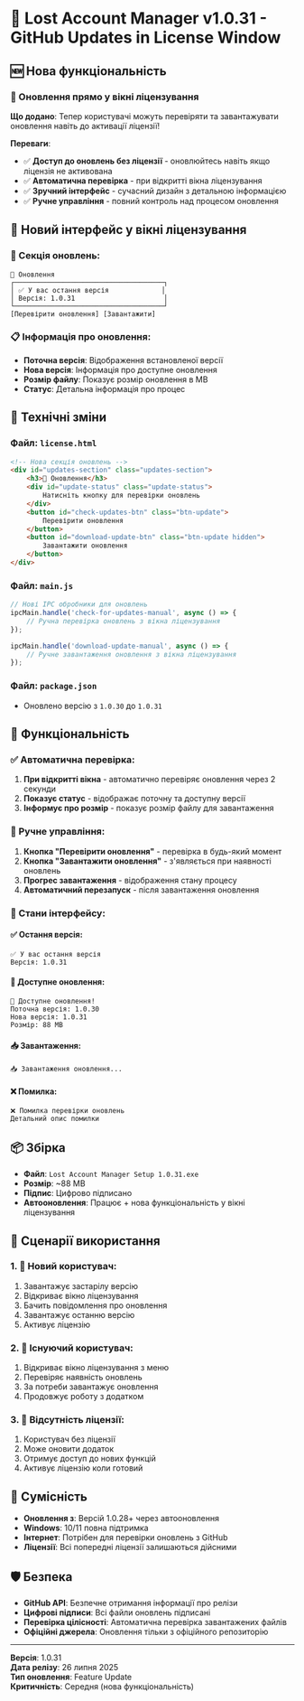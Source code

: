 # 🔄 Lost Account Manager v1.0.31 - GitHub Updates in License Window

## 🆕 Нова функціональність

### 🔄 Оновлення прямо у вікні ліцензування
**Що додано**: Тепер користувачі можуть перевіряти та завантажувати оновлення навіть до активації ліцензії!

**Переваги**:
- ✅ **Доступ до оновлень без ліцензії** - оновлюйтесь навіть якщо ліцензія не активована
- ✅ **Автоматична перевірка** - при відкритті вікна ліцензування
- ✅ **Зручний інтерфейс** - сучасний дизайн з детальною інформацією
- ✅ **Ручне управління** - повний контроль над процесом оновлення

## 🎨 Новий інтерфейс у вікні ліцензування

### 🔄 Секція оновлень:
```
🔄 Оновлення
┌─────────────────────────────────────┐
│ ✅ У вас остання версія             │
│ Версія: 1.0.31                      │
└─────────────────────────────────────┘
[Перевірити оновлення] [Завантажити]
```

### 📋 Інформація про оновлення:
- **Поточна версія**: Відображення встановленої версії
- **Нова версія**: Інформація про доступне оновлення
- **Розмір файлу**: Показує розмір оновлення в MB
- **Статус**: Детальна інформація про процес

## 🔧 Технічні зміни

### Файл: `license.html`
```html
<!-- Нова секція оновлень -->
<div id="updates-section" class="updates-section">
    <h3>🔄 Оновлення</h3>
    <div id="update-status" class="update-status">
        Натисніть кнопку для перевірки оновлень
    </div>
    <button id="check-updates-btn" class="btn-update">
        Перевірити оновлення
    </button>
    <button id="download-update-btn" class="btn-update hidden">
        Завантажити оновлення
    </button>
</div>
```

### Файл: `main.js`
```javascript
// Нові IPC обробники для оновлень
ipcMain.handle('check-for-updates-manual', async () => {
    // Ручна перевірка оновлень з вікна ліцензування
});

ipcMain.handle('download-update-manual', async () => {
    // Ручне завантаження оновлення з вікна ліцензування
});
```

### Файл: `package.json`
- Оновлено версію з `1.0.30` до `1.0.31`

## 🚀 Функціональність

### ✅ Автоматична перевірка:
1. **При відкритті вікна** - автоматично перевіряє оновлення через 2 секунди
2. **Показує статус** - відображає поточну та доступну версії
3. **Інформує про розмір** - показує розмір файлу для завантаження

### 🔄 Ручне управління:
1. **Кнопка "Перевірити оновлення"** - перевірка в будь-який момент
2. **Кнопка "Завантажити оновлення"** - з'являється при наявності оновлень
3. **Прогрес завантаження** - відображення стану процесу
4. **Автоматичний перезапуск** - після завантаження оновлення

### 📱 Стани інтерфейсу:

#### ✅ Остання версія:
```
✅ У вас остання версія
Версія: 1.0.31
```

#### 🎉 Доступне оновлення:
```
🎉 Доступне оновлення!
Поточна версія: 1.0.30
Нова версія: 1.0.31
Розмір: 88 MB
```

#### 📥 Завантаження:
```
📥 Завантаження оновлення...
```

#### ❌ Помилка:
```
❌ Помилка перевірки оновлень
Детальний опис помилки
```

## 📦 Збірка

- **Файл**: `Lost Account Manager Setup 1.0.31.exe`
- **Розмір**: ~88 MB
- **Підпис**: Цифрово підписано
- **Автооновлення**: Працює + нова функціональність у вікні ліцензування

## 🧪 Сценарії використання

### 1. 👤 Новий користувач:
1. Завантажує застарілу версію
2. Відкриває вікно ліцензування
3. Бачить повідомлення про оновлення
4. Завантажує останню версію
5. Активує ліцензію

### 2. 🔄 Існуючий користувач:
1. Відкриває вікно ліцензування з меню
2. Перевіряє наявність оновлень
3. За потреби завантажує оновлення
4. Продовжує роботу з додатком

### 3. 🚫 Відсутність ліцензії:
1. Користувач без ліцензії
2. Може оновити додаток
3. Отримує доступ до нових функцій
4. Активує ліцензію коли готовий

## 🔄 Сумісність

- **Оновлення з**: Версій 1.0.28+ через автооновлення
- **Windows**: 10/11 повна підтримка
- **Інтернет**: Потрібен для перевірки оновлень з GitHub
- **Ліцензії**: Всі попередні ліцензії залишаються дійсними

## 🛡️ Безпека

- **GitHub API**: Безпечне отримання інформації про релізи
- **Цифрові підписи**: Всі файли оновлень підписані
- **Перевірка цілісності**: Автоматична перевірка завантажених файлів
- **Офіційні джерела**: Оновлення тільки з офіційного репозиторію

---

**Версія**: 1.0.31  
**Дата релізу**: 26 липня 2025  
**Тип оновлення**: Feature Update  
**Критичність**: Середня (нова функціональність)
